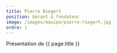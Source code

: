```yaml
---
title: Pierre Riegert
position: Gérant & fondateur
image: /images/equipe/pierre-riegert.jpg
ordre: 1
---
```


Présentation de {{ page.title }}
